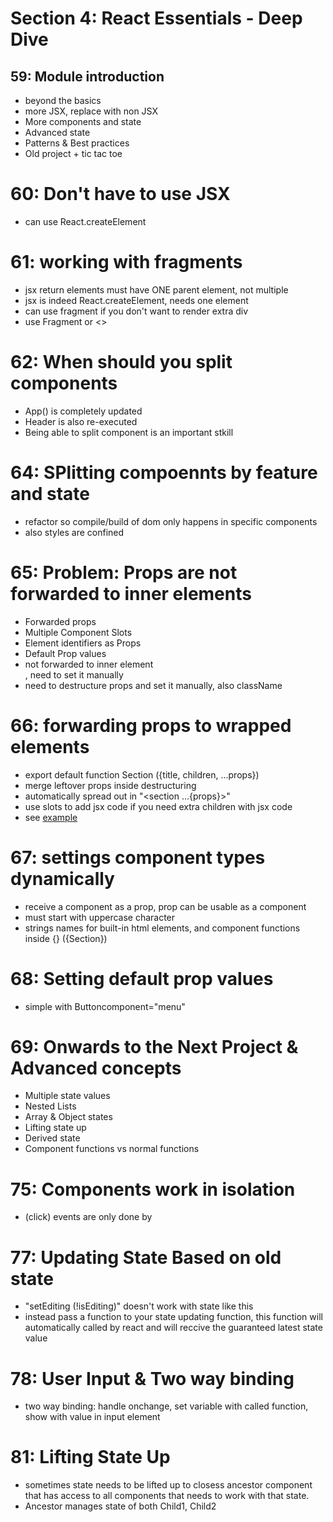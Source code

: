 # Section 4: React Essentials - Deep Dive

## 59: Module introduction

-   beyond the basics
-   more JSX, replace with non JSX
-   More components and state
-   Advanced state
-   Patterns & Best practices
-   Old project + tic tac toe

# 60: Don't have to use JSX

-   can use React.createElement

# 61: working with fragments

-   jsx return elements must have ONE parent element, not multiple
-   jsx is indeed React.createElement, needs one element
-   can use fragment if you don't want to render extra div
-   use Fragment or <>

# 62: When should you split components

-   App() is completely updated
-   Header is also re-executed
-   Being able to split component is an important stkill

# 64: SPlitting compoennts by feature and state

-   refactor so compile/build of dom only happens in specific components
-   also styles are confined

# 65: Problem: Props are not forwarded to inner elements

-   Forwarded props
-   Multiple Component Slots
-   Element identifiers as Props
-   Default Prop values
-   <Section id="asdf"> not forwarded to inner element <section id="">, need to set it manually
-   need to destructure props and set it manually, also className

# 66: forwarding props to wrapped elements

-   export default function Section ({title, children, ...props})
-   merge leftover props inside destructuring
-   automatically spread out in "<section ...{props}>"
-   use slots to add jsx code if you need extra children with jsx code
-   see [example](./01-starting-project/src/components/Examples.jsx)

# 67: settings component types dynamically

-   receive a component as a prop, prop can be usable as a component
-   must start with uppercase character
-   strings names for built-in html elements, and component functions
    inside {} ({Section})

# 68: Setting default prop values

-   simple with Buttoncomponent="menu"

# 69: Onwards to the Next Project & Advanced concepts

-   Multiple state values
-   Nested Lists
-   Array & Object states
-   Lifting state up
-   Derived state
-   Component functions vs normal functions

# 75: Components work in isolation

-   (click) events are only done by

# 77: Updating State Based on old state

-   "setEditing (!isEditing)" doesn't work with state like this
-   instead pass a function to your state updating function, this function
    will automatically called by react and will reccive the guaranteed latest
    state value

# 78: User Input & Two way binding

-   two way binding: handle onchange, set variable with called function, show with value
    in input element

# 81: Lifting State Up

-   sometimes state needs to be lifted up to closess ancestor component that has access to
    all components that needs to work with that state.
-   Ancestor manages state of both Child1, Child2
